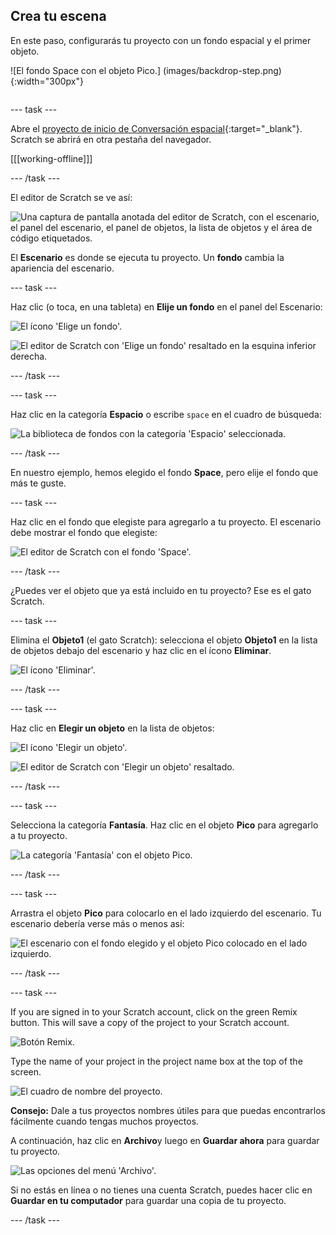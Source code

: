 ## Crea tu escena

<div style="display: flex; flex-wrap: wrap">
<div style="flex-basis: 200px; flex-grow: 1; margin-right: 15px;">
En este paso, configurarás tu proyecto con un fondo espacial y el primer objeto. 
</div>
<div>

![El fondo Space con el objeto Pico.] (images/backdrop-step.png) {:width="300px"}

</div>
</div>

--- task ---

Abre el [proyecto de inicio de Conversación espacial](https://scratch.mit.edu/projects/582213331/editor){:target="_blank"}. Scratch se abrirá en otra pestaña del navegador.

[[[working-offline]]]

--- /task ---

El editor de Scratch se ve así:

![Una captura de pantalla anotada del editor de Scratch, con el escenario, el panel del escenario, el panel de objetos, la lista de objetos y el área de código etiquetados.](images/scratch-interface.png)

El **Escenario** es donde se ejecuta tu proyecto. Un **fondo** cambia la apariencia del escenario.

--- task ---

Haz clic (o toca, en una tableta) en **Elije un fondo** en el panel del Escenario:

![El ícono 'Elige un fondo'.](images/backdrop-button.png)

![El editor de Scratch con 'Elige un fondo' resaltado en la esquina inferior derecha.](images/choose-a-backdrop.png)

--- /task ---

--- task ---

Haz clic en la categoría **Espacio** o escribe `space` en el cuadro de búsqueda:

![La biblioteca de fondos con la categoría 'Espacio' seleccionada.](images/space-backdrops.png)

--- /task ---

En nuestro ejemplo, hemos elegido el fondo **Space**, pero elije el fondo que más te guste.

--- task ---

Haz clic en el fondo que elegiste para agregarlo a tu proyecto. El escenario debe mostrar el fondo que elegiste:

![El editor de Scratch con el fondo 'Space'.](images/inserted-backdrop.png)

--- /task ---

¿Puedes ver el objeto que ya está incluido en tu proyecto? Ese es el gato Scratch.

--- task ---

Elimina el **Objeto1** (el gato Scratch): selecciona el objeto **Objeto1** en la lista de objetos debajo del escenario y haz clic en el ícono **Eliminar**.

![El ícono 'Eliminar'.](images/delete-sprite.png)

--- /task ---

--- task ---

Haz clic en **Elegir un objeto** en la lista de objetos:

![El ícono 'Elegir un objeto'.](images/sprite-button.png)

![El editor de Scratch con 'Elegir un objeto' resaltado.](images/choose-a-sprite.png)

--- /task ---

--- task ---

Selecciona la categoría **Fantasía**. Haz clic en el objeto **Pico** para agregarlo a tu proyecto.

![La categoría 'Fantasía' con el objeto Pico.](images/fantasy-pico.png)

--- /task ---

--- task ---

Arrastra el objeto **Pico** para colocarlo en el lado izquierdo del escenario. Tu escenario debería verse más o menos así:

![El escenario con el fondo elegido y el objeto Pico colocado en el lado izquierdo.](images/pico-on-stage.png)

--- /task ---

--- task ---

If you are signed in to your Scratch account, click on the green Remix button. This will save a copy of the project to your Scratch account.

![Botón Remix.](images/remix-button.png)

Type the name of your project in the project name box at the top of the screen.

![El cuadro de nombre del proyecto.](images/project-name.png)

**Consejo:** Dale a tus proyectos nombres útiles para que puedas encontrarlos fácilmente cuando tengas muchos proyectos.

A continuación, haz clic en **Archivo**y luego en **Guardar ahora** para guardar tu proyecto.

![Las opciones del menú 'Archivo'.](images/file-menu.png)

Si no estás en línea o no tienes una cuenta Scratch, puedes hacer clic en **Guardar en tu computador** para guardar una copia de tu proyecto.

--- /task ---

